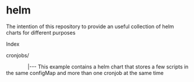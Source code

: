 # helm

The intention of this repository to provide an useful collection of helm charts for different purposes



Index

cronjobs/

               |--- This example contains a helm chart that stores a few scripts in the same configMap and more than one cronjob at the same time


